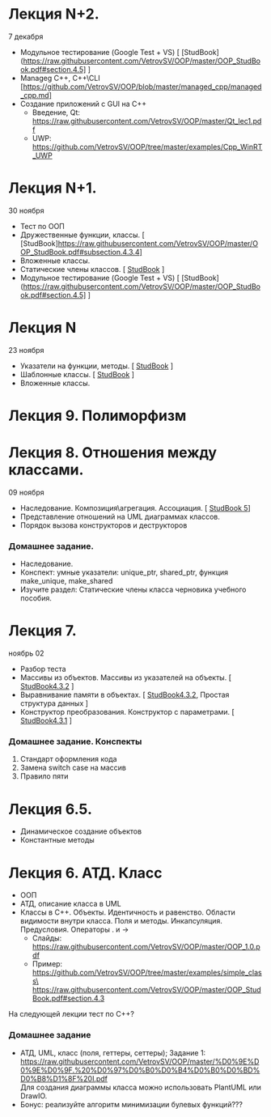 # Лекция N+2.
7 декабря
- Модульное тестирование (Google Test + VS) [ [StudBook](https://raw.githubusercontent.com/VetrovSV/OOP/master/OOP_StudBook.pdf#section.4.5] ]
- Manageg C++, C++\CLI [https://github.com/VetrovSV/OOP/blob/master/managed_cpp/managed_cpp.md]
- Создание приложений с GUI на C++
  - Введение, Qt: https://raw.githubusercontent.com/VetrovSV/OOP/master/Qt_lec1.pdf
  - UWP: https://github.com/VetrovSV/OOP/tree/master/examples/Cpp_WinRT_UWP


# Лекция N+1.
30 ноября
- Тест по ООП
- Дружественные функции, классы. [ [StudBook]https://raw.githubusercontent.com/VetrovSV/OOP/master/OOP_StudBook.pdf#subsection.4.3.4]
- Вложенные классы.
- Статические члены классов. [ [StudBook](https://raw.githubusercontent.com/VetrovSV/OOP/master/OOP_StudBook.pdf#subsection.4.3.3) ]
- Модульное тестирование (Google Test + VS) [ [StudBook](https://raw.githubusercontent.com/VetrovSV/OOP/master/OOP_StudBook.pdf#section.4.5] ]

# Лекция N
23 ноября
- Указатели на функции, методы. [ [StudBook](https://raw.githubusercontent.com/VetrovSV/OOP/master/OOP_StudBook.pdf#subsection.2.2.3) ]
- Шаблонные классы. [ [StudBook](https://raw.githubusercontent.com/VetrovSV/OOP/master/OOP_StudBook.pdf#section.4.4) ]
- Вложенные классы.


# Лекция 9. Полиморфизм

  

# Лекция 8. Отношения между классами.
09 ноября
- Наследование. Композиция\агрегация. Ассоциация. [ [StudBook 5](https://raw.githubusercontent.com/VetrovSV/OOP/master/OOP_StudBook.pdf#chapter.5)]
- Представление отношений на UML диаграммах классов.
- Порядок вызова конструкторов и деструкторов

### Домашнее задание. 
- Наследование.
- Конспект: умные указатели: unique_ptr, shared_ptr, функция make_unique, make_shared
- Изучите раздел: Статические члены класса черновика учебного пособия.

# Лекция 7. 
ноябрь 02
- Разбор теста
- Массивы из объектов. Массивы из указателей на объекты. [ [StudBook4.3.2](https://raw.githubusercontent.com/VetrovSV/OOP/master/OOP_StudBook.pdf#subsection.4.3.2) ]
- Выравнивание памяти в объектах. [ [StudBook4.3.2](https://raw.githubusercontent.com/VetrovSV/OOP/master/OOP_StudBook.pdf#subsection.4.3.2), Простая структура данных ]
- Конструктор преобразования. Конструктор с параметрами. [ [StudBook4.3.1](https://raw.githubusercontent.com/VetrovSV/OOP/master/OOP_StudBook.pdf#subsection.4.3.1) ]


### Домашнее задание. Конспекты
1. Стандарт оформления кода
2. Замена switch case на массив
3. Правило пяти


# Лекция 6.5. 
- Динамическое создание объектов
- Константные методы
 

# Лекция 6. АТД. Класс
- ООП
- АТД, описание класса в UML
- Классы в С++. Объекты. Идентичность и равенство. Области видимости внутри класса. Поля и методы. Инкапсуляция. Предусловия. Операторы . и ->
  - Слайды: https://raw.githubusercontent.com/VetrovSV/OOP/master/OOP_1.0.pdf
  - Пример: https://github.com/VetrovSV/OOP/tree/master/examples/simple_class\
            https://raw.githubusercontent.com/VetrovSV/OOP/master/OOP_StudBook.pdf#section.4.3

На следующей лекции тест по С++?


### Домашнее задание
- АТД, UML, класс (поля, геттеры, сеттеры);
  Задание 1: https://raw.githubusercontent.com/VetrovSV/OOP/master/%D0%9E%D0%9E%D0%9F.%20%D0%97%D0%B0%D0%B4%D0%B0%D0%BD%D0%B8%D1%8F%20I.pdf \
  Для создания диаграммы класса можно использовать PlantUML или DrawIO.
- Бонус: реализуйте алгоритм минимизации булевых функций???

